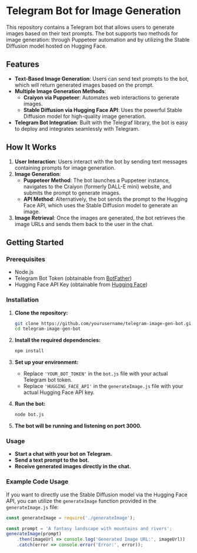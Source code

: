 # Telegram Bot for Image Generation

This repository contains a Telegram bot that allows users to generate images based on their text prompts. The bot supports two methods for image generation: through Puppeteer automation and by utilizing the Stable Diffusion model hosted on Hugging Face.

## Features

- **Text-Based Image Generation**: Users can send text prompts to the bot, which will return generated images based on the prompt.
- **Multiple Image Generation Methods**:
  - **Craiyon via Puppeteer**: Automates web interactions to generate images.
  - **Stable Diffusion via Hugging Face API**: Uses the powerful Stable Diffusion model for high-quality image generation.
- **Telegram Bot Integration**: Built with the Telegraf library, the bot is easy to deploy and integrates seamlessly with Telegram.

## How It Works

1. **User Interaction**: Users interact with the bot by sending text messages containing prompts for image generation.
2. **Image Generation**:
   - **Puppeteer Method**: The bot launches a Puppeteer instance, navigates to the Craiyon (formerly DALL-E mini) website, and submits the prompt to generate images.
   - **API Method**: Alternatively, the bot sends the prompt to the Hugging Face API, which uses the Stable Diffusion model to generate an image.
3. **Image Retrieval**: Once the images are generated, the bot retrieves the image URLs and sends them back to the user in the chat.

## Getting Started

### Prerequisites

- Node.js
- Telegram Bot Token (obtainable from [BotFather](https://core.telegram.org/bots#botfather))
- Hugging Face API Key (obtainable from [Hugging Face](https://huggingface.co/))

### Installation

1. **Clone the repository:**
    ```bash
    git clone https://github.com/yourusername/telegram-image-gen-bot.git
    cd telegram-image-gen-bot
    ```

2. **Install the required dependencies:**
    ```bash
    npm install
    ```

3. **Set up your environment:**
    - Replace `'YOUR_BOT_TOKEN'` in the `bot.js` file with your actual Telegram bot token.
    - Replace `'HUGGING_FACE_API'` in the `generateImage.js` file with your actual Hugging Face API key.

4. **Run the bot:**
    ```bash
    node bot.js
    ```

5. **The bot will be running and listening on port 3000.**

### Usage

- **Start a chat with your bot on Telegram.**
- **Send a text prompt to the bot.**
- **Receive generated images directly in the chat.**

### Example Code Usage

If you want to directly use the Stable Diffusion model via the Hugging Face API, you can utilize the `generateImage` function provided in the `generateImage.js` file:

```javascript
const generateImage = require('./generateImage');

const prompt = 'A fantasy landscape with mountains and rivers';
generateImage(prompt)
    .then(imageUrl => console.log('Generated Image URL:', imageUrl))
    .catch(error => console.error('Error:', error));
